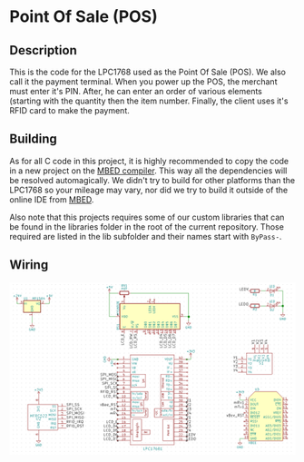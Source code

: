 # Point Of Sale (POS)

## Description
This is the code for the LPC1768 used as the Point Of Sale (POS). We also call it the payment terminal.
When you power up the POS, the merchant must enter it's PIN. After, he can enter an order of various elements (starting with the quantity then the item number. Finally, the client uses it's RFID card to make the payment.

## Building
As for all C code in this project, it is highly recommended to copy the code in a new project on the [MBED compiler](https://os.mbed.com/compiler/). This way all the dependencies will be resolved automagically. We didn't try to build for other platforms than the LPC1768 so your mileage may vary, nor did we try to build it outside of the online IDE from [MBED](https://www.mbed.com/en/).

Also note that this projects requires some of our custom libraries that can be found in the libraries folder in the root of the current repository. Those required are listed in the lib subfolder and their names start with `ByPass-`.

## Wiring
![wiring](wiring.png)
